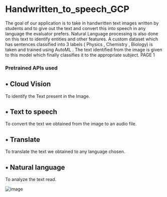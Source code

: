 # Handwritten_to_speech_GCP


The goal of our application is to take in 
handwritten text images written by students and to 
give out the text and convert this into speech in any 
language the evaluator prefers. Natural Language 
processing is also done on this text to identify entities 
and other features.
A custom dataset which has sentences classified 
into 3 labels ( Physics , Chemistry , Biology) is taken 
and trained using AutoML . The text identified from 
the image is given to this model which finally classifies 
it to the appropriate subject.
PAGE 1


### Pretrained APIs used
## • Cloud Vision 
To identify the Text present in the Image.
## • Text to speech
To convert the text we obtained from the image to an audio file.
## • Translate
To translate the text we obtained to any language chosen.
## • Natural language
To analyze the text read.


![image](https://github.com/ShubhamSBhat/Handwritten_to_speech_GCP/assets/105477488/b75d462e-c4e5-4d34-a96e-9423baf1830d)
